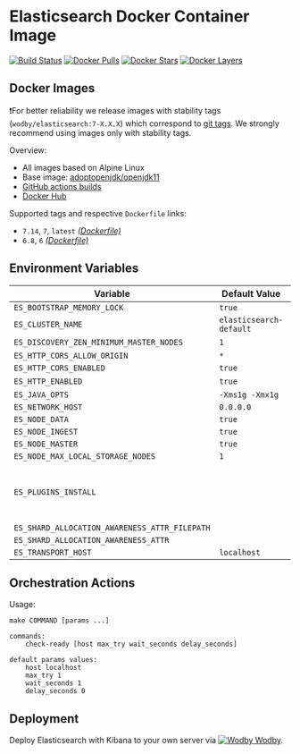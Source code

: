 # Elasticsearch Docker Container Image

[![Build Status](https://github.com/wodby/elasticsearch/workflows/Build%20docker%20image/badge.svg)](https://github.com/wodby/elasticsearch/actions)
[![Docker Pulls](https://img.shields.io/docker/pulls/wodby/elasticsearch.svg)](https://hub.docker.com/r/wodby/elasticsearch)
[![Docker Stars](https://img.shields.io/docker/stars/wodby/elasticsearch.svg)](https://hub.docker.com/r/wodby/elasticsearch)
[![Docker Layers](https://images.microbadger.com/badges/image/wodby/elasticsearch.svg)](https://microbadger.com/images/wodby/elasticsearch)

## Docker Images

❗For better reliability we release images with stability tags (`wodby/elasticsearch:7-X.X.X`) which correspond to [git tags](https://github.com/wodby/elasticsearch/releases). We strongly recommend using images only with stability tags. 

Overview:

- All images based on Alpine Linux
- Base image: [adoptopenjdk/openjdk11](https://hub.docker.com/r/adoptopenjdk/openjdk11)
- [GitHub actions builds](https://github.com/wodby/elasticsearch/actions)
- [Docker Hub](https://hub.docker.com/r/wodby/elasticsearch)

Supported tags and respective `Dockerfile` links:

- `7.14`, `7`, `latest` [_(Dockerfile)_](https://github.com/wodby/elasticsearch/tree/master/Dockerfile)
- `6.8`, `6` [_(Dockerfile)_](https://github.com/wodby/elasticsearch/tree/master/Dockerfile)

## Environment Variables

| Variable                                      | Default Value           | Description                                    |
| --------------------------------------------- | ----------------------- | -----------                                    |
| `ES_BOOTSTRAP_MEMORY_LOCK`                    | `true`                  |                                                |
| `ES_CLUSTER_NAME`                             | `elasticsearch-default` |                                                |
| `ES_DISCOVERY_ZEN_MINIMUM_MASTER_NODES`       | `1`                     | 6.x only                                       |
| `ES_HTTP_CORS_ALLOW_ORIGIN`                   | `*`                     |                                                |
| `ES_HTTP_CORS_ENABLED`                        | `true`                  |                                                |
| `ES_HTTP_ENABLED`                             | `true`                  | 6.x only                                       |
| `ES_JAVA_OPTS`                                | `-Xms1g -Xmx1g`         |                                                |
| `ES_NETWORK_HOST`                             | `0.0.0.0`               |                                                |
| `ES_NODE_DATA`                                | `true`                  |                                                |
| `ES_NODE_INGEST`                              | `true`                  |                                                |
| `ES_NODE_MASTER`                              | `true`                  |                                                |
| `ES_NODE_MAX_LOCAL_STORAGE_NODES`             | `1`                     |                                                |
| `ES_PLUGINS_INSTALL`                          |                         | Install specified plugins (separated by comma) |
| `ES_SHARD_ALLOCATION_AWARENESS_ATTR_FILEPATH` |                         |                                                |
| `ES_SHARD_ALLOCATION_AWARENESS_ATTR`          |                         |                                                |
| `ES_TRANSPORT_HOST`                           | `localhost`             |                                                |

## Orchestration Actions

Usage:
```
make COMMAND [params ...]
 
commands:
    check-ready [host max_try wait_seconds delay_seconds]
 
default params values:
    host localhost
    max_try 1
    wait_seconds 1
    delay_seconds 0
```

## Deployment

Deploy Elasticsearch with Kibana to your own server via [![Wodby](https://www.google.com/s2/favicons?domain=wodby.com) Wodby](https://wodby.com/stacks/elasticsearch).
